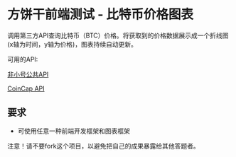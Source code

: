 # 方饼干前端测试 - 比特币价格图表

调用第三方API查询比特币（BTC）价格。将获取到的价格数据展示成一个折线图(x轴为时间，y轴为价格)，图表持续自动更新。

可用的API:

[非小号公共API](https://github.com/xiaohao2019/API-docs/blob/master/PublicApi_CN.md)

[CoinCap API](https://docs.coincap.io/)

## 要求
* 可使用任意一种前端开发框架和图表框架

注意！请不要fork这个项目，以避免把自己的成果暴露给其他答题者。
